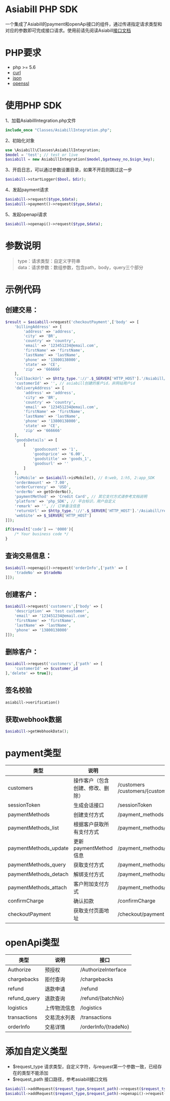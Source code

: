 Asiabill PHP SDK
===
一个集成了Asiabill的payment和openApi接口的组件，通过传递指定请求类型和对应的参数即可完成接口请求。使用前请先阅读Asiabill[接口文档](https://asiabill.gitbook.io/api-explorer/) 

PHP要求
===
* php >= 5.6  
* [curl](https://www.php.net/manual/en/book.curl.php)
* [json](https://www.php.net/manual/en/book.json.php)
* [openssl](https://www.php.net/manual/en/book.openssl.php)


使用PHP SDK
===
1、加载AsiabillIntegration.php文件  
```php 
include_once "Classes/AsiabillIntegration.php"; 
```
2、初始化对象
```php
use \Asiabill\Classes\AsiabillIntegration;
$model = 'test'; // test or live
$asiabill = new AsiabillIntegration($model,$gateway_no,$sign_key);
```
3、开启日志，可以通过参数设置目录，如果不开启则跳过这一步
```php 
$asiabill->startLogger($bool，$dir);
```
4、发起payment请求
```php 
$asiabill->request($type,$data);
$asiabill->payment()->request($type,$data);
```
5、发起openapi请求
```php
$asiabill->openapi()->request($type,$data);
```

参数说明
===
>type：请求类型：自定义字符串<br/>
>data：请求参数：数组参数，包含path，body，query三个部分


示例代码
===
创建交易：
---

```php
$result = $asiabill->request('checkoutPayment',['body' => [
    'billingAddress' => [
        'address' => 'address',
        'city' => 'BR',
        'country' => 'country',
        'email' => '123451234@email.com',
        'firstName' => 'firstName',
        'lastName' => 'lastName',
        'phone' => '13800138000',
        'state' => 'CE',
        'zip' => '666666'
    ],
    'callbackUrl' => $http_type.'://'.$_SERVER['HTTP_HOST'].'/Asiabill/return.php',
    'customerId' => '', // asiabill创建的客户id，非网站用户id
    'deliveryAddress' => [
        'address' => 'address',
        'city' => 'BR',
        'country' => 'country',
        'email' => '123451234@email.com',
        'firstName' => 'firstName',
        'lastName' => 'lastName',
        'phone' => '13800138000',
        'state' => 'CE',
        'zip' => '666666'
    ],
    'goodsDetails' => [
        [
            'goodscount' => '1',
            'goodsprice' => '6.00',
            'goodstitle' => 'goods_1',
            'goodsurl' => ''
        ]
    ],
    'isMobile' => $asiabill->isMobile(), // 0:web, 1:h5, 2:app_SDK
    'orderAmount' => '7.00',
    'orderCurrency' => 'USD',
    'orderNo' => getOrderNo(),
    'paymentMethod' => 'Credit Card', // 其它支付方式请参考文档说明
    'platform' => 'php_SDK', // 平台标识，用户自定义
    'remark' => '', // 订单备注信息
    'returnUrl' => $http_type.'://'.$_SERVER['HTTP_HOST'].'/Asiabill/return.php',
    'webSite' => $_SERVER['HTTP_HOST']
]]);

if($result['code'] == '0000'){
    /* Your business code */
}
```

查询交易信息：
---
```php
$asiabill->openapi()->request('orderInfo',['path' => [
    'tradeNo' => $tradeNo
]]);
```

创建客户：
---
```php
$asiabill->request('customers',['body' => [
    'description' => 'test customer',
    'email' => '123451234@email.com',
    'firstName' => 'firstName',
    'lastName' => 'lastName',
    'phone' => '13800138000'
]]);
```

删除客户：
---
```php
$asiabill->request('customers',['path' => [
    'customerId' => $customer_id
],'delete' => true]);
```

签名校验
---
```php
asiabill->verification()
```

获取webhook数据
---
```php
$asiabill->getWebhookData();
```

payment类型
===

| 类型                    | 说明                | 接口                                                             |
|-----------------------|-------------------|----------------------------------------------------------------|
| customers             | 操作客户（包含创建、修改、删除）  | /customers <br/>/customers/{customerId}                        |
| sessionToken          | 生成会话接口            | /sessionToken                                                  |
| paymentMethods        | 创建支付方式            | /payment_methods                                               |
| paymentMethods_list   | 根据客户获取所有支付方式      | /payment_methods/list/{customerId}                             |
| paymentMethods_update | 更新paymentMethod信息 | /payment_methods/update                                        |
| paymentMethods_query  | 获取支付方式            | /payment_methods/{customerPaymentMethodId}                     |
| paymentMethods_detach | 解绑支付方式            | /payment_methods/{customerPaymentMethodId}/detach              |
| paymentMethods_attach | 客户附加支付方式          | /payment_methods/{customerPaymentMethodId}/{customerId}/attach |
| confirmCharge         | 确认扣款              | /confirmCharge                                                 |
| checkoutPayment       | 获取支付页面地址          | /checkout/payment                                              |


openApi类型
===

| 类型           | 说明     | 接口                   |
|--------------|--------|----------------------|
| Authorize    | 预授权    | /AuthorizeInterface  |
| chargebacks  | 拒付查询   | /chargebacks         |
| refund       | 退款申请   | /refund              |
| refund_query | 退款查询   | /refund/{batchNo}    |
| logistics    | 上传物流信息 | /logistics           |
| transactions | 交易流水列表 | /transactions        |
| orderInfo    | 交易详情   | /orderInfo/{tradeNo} |


添加自定义类型
===
* $request_type 请求类型，自定义字符，与request第一个参数一致，已经存在的类型不能添加
* $request_path 接口路径，参考asiabill接口文档
```php
$asiabill->addRequest($request_type,$request_path)->request($request_type,$data);
$asiabill->addRequest($request_type,$request_path)->openapi()->request($request_type,$data);
```
